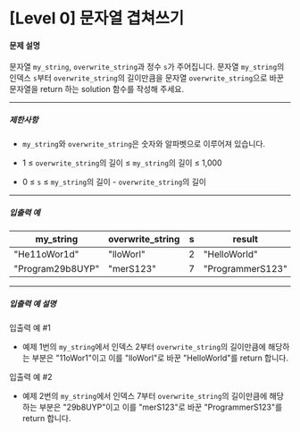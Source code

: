 # [Level 0] 문자열 겹쳐쓰기

#### 문제 설명

문자열 ```my_string```, ```overwrite_string```과 정수 ```s```가 주어집니다. 문자열 ```my_string```의 인덱스 ```s```부터 ```overwrite_string```의 길이만큼을 문자열 ```overwrite_string```으로 바꾼 문자열을 return 하는 solution 함수를 작성해 주세요.

---

##### 제한사항

- ```my_string```와 ```overwrite_string```은 숫자와 알파벳으로 이루어져 있습니다.

- 1 ≤ ```overwrite_string```의 길이 ≤ ```my_string```의 길이 ≤ 1,000
  
- 0 ≤ ```s``` ≤ ```my_string```의 길이 - ```overwrite_string```의 길이

---

##### 입출력 예


|my_string|	overwrite_string|	s	|result|
|-----|----|--|------|
|"He11oWor1d"|	"lloWorl"|	2	|"HelloWorld"|
|"Program29b8UYP"|	"merS123"|	7	|"ProgrammerS123"|

---

##### 입출력 예 설명

입출력 예 #1

- 예제 1번의 ```my_string```에서 인덱스 2부터 ```overwrite_string```의 길이만큼에 해당하는 부분은 "11oWor1"이고 이를 "lloWorl"로 바꾼 "HelloWorld"를 return 합니다.

입출력 예 #2

- 예제 2번의 ```my_string```에서 인덱스 7부터 ```overwrite_string```의 길이만큼에 해당하는 부분은 "29b8UYP"이고 이를 "merS123"로 바꾼 "ProgrammerS123"를 return 합니다.
